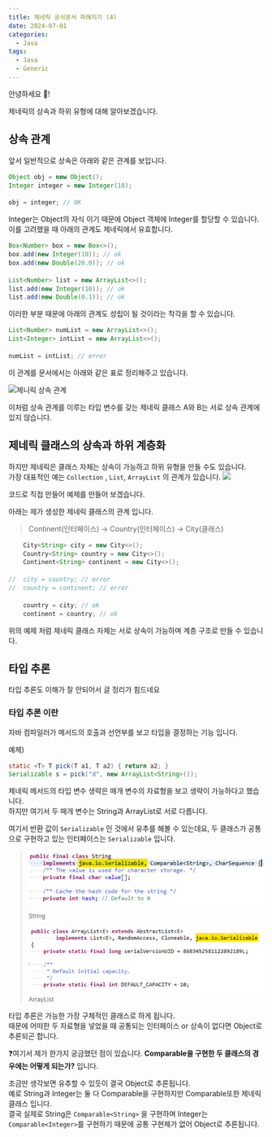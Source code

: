 ```yaml
---
title: 제네릭 공식문서 파해치기 (4)
date: 2024-07-01
categories:
  - Java
tags:
  - Java
  - Generic
---
```

안녕하세요 🐸!

제네릭의 상속과 하위 유형에 대해 알아보겠습니다.

## 상속 관계
앞서 일반적으로 상속은 아래와 같은 관계를 보입니다.

```java
Object obj = new Object();
Integer integer = new Integer(10);

obj = integer; // OK
```

Integer는 Object의 자식 이기 때문에 Object 객체에 Integer를 할당할 수 있습니다. 이를 고려했을 때 아래의 관계도 제네릭에서 유효합니다.

```java
Box<Number> box = new Box<>();
box.add(new Integer(10)); // ok
box.add(new Double(20.0)); // ok

List<Number> list = new ArrayList<>();
list.add(new Integer(10)); // ok
list.add(new Double(0.1)); // ok
```

이러한 부분 때문에 아래의 관계도 성립이 될 것이라는 착각을 할 수 있습니다.

```java
List<Number> numList = new ArrayList<>();
List<Integer> intList = new ArrayList<>();

numList = intList; // error
```
이 관계를 문서에서는 아래와 같은 표로 정리해주고 있습니다.

![제니릭 상속 관계](https://docs.oracle.com/javase/tutorial/figures/java/generics-subtypeRelationship.gif)

이처럼 상속 관계를 이루는 타입 변수를 갖는 제네릭 클래스 A와 B는 서로 상속 관계에 있지 않습니다.

## 제네릭 클래스의 상속과 하위 계층화

하지만 제네릭은 클래스 자체는 상속이 가능하고 하위 유형을 만들 수도 있습니다.  
가장 대표적인 예는 `Collection` , `List`, `ArrayList` 의 관계가 있습니다.
![](https://docs.oracle.com/javase/tutorial/figures/java/generics-sampleHierarchy.gif)

코드로 직접 만들어 예제를 만들어 보겠습니다.

아래는 제가 생성한 제네릭 클래스의 관계 입니다.
> Continent(인터페이스) -> Country(인터페이스) -> City(클래스)

```java
	City<String> city = new City<>();
	Country<String> country = new City<>();
	Continent<String> continent = new City<>();

//	city = country; // error
//	country = continent; // error
		
	country = city; // ok
	continent = country; // ok
```

위의 예제 처럼 제네릭 클래스 자체는 서로 상속이 가능하며 계층 구조로 만들 수 있습니다.

## 타입 추론

타입 추론도 이해가 잘 안되어서 글 정리가 힘드네요 

### 타입 추론 이란
자바 컴파일러가 메서드의 호출과 선언부를 보고 타입을 결정하는 기능 입니다.

예제)
```java
static <T> T pick(T a1, T a2) { return a2; }
Serializable s = pick("d", new ArrayList<String>());
```

제네릭 메서드의 타입 변수 생략은 매개 변수의 자료형을 보고 생략이 가능하다고 했습니다.  
하지만 여기서 두 매개 변수는 String과 ArrayList로 서로 다릅니다.  

여기서 반환 값이 `Serializable` 인 것에서 유추를 해볼 수 있는데요, 두 클래스가 공통으로 구현하고 있는 인터페이스는 `Serializable` 입니다.

> ![String](assets/img/screenshot/Pasted%20image%2020240703143442.png)  
> <small>String</small>
>
>![ArrayList](assets/img/screenshot/Pasted%20image%2020240703143527.png)   
><small>ArrayList</small>

타입 추론은 가능한 가장 구체적인 클래스로 하게 됩니다.  
때문에 어떠한 두 자료형을 넣었을 때 공통되는 인터페이스 or 상속이 없다면 Object로 추론되곤 합니다.


❓여기서 제가 한가지 궁금했던 점이 있습니다.  **Comparable을 구현한 두 클래스의 경우에는 어떻게 되는가?** 입니다.

조금만 생각보면 유추할 수 있듯이 결국 Object로 추론됩니다.  
예로 String과 Integer는 둘 다 Comparable을 구현하지만 Comparable또한 제네릭 클래스 입니다.  
결국 실제로 String은 `Comparable<String>` 을 구현하며 Integer는 `Comparable<Integer>`를 구현하기 때문에 공통 구현체가 없어 Object로 추론됩니다.